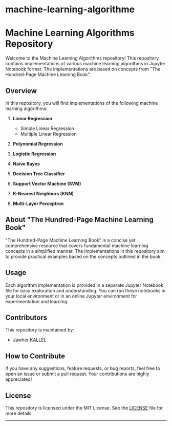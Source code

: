 # machine-learning-algorithme

# Machine Learning Algorithms Repository

Welcome to the Machine Learning Algorithms repository! This repository contains implementations of various machine learning algorithms in Jupyter Notebook format. The implementations are based on concepts from "The Hundred-Page Machine Learning Book".

## Overview

In this repository, you will find implementations of the following machine learning algorithms:

1. **Linear Regression**
   - Simple Linear Regression
   - Multiple Linear Regression

2. **Polynomial Regression**

3. **Logistic Regression**

4. **Naive Bayes**

5. **Decision Tree Classifier**

6. **Support Vector Machine (SVM)**

7. **K-Nearest Neighbors (KNN)**

8. **Multi-Layer Perceptron**

## About "The Hundred-Page Machine Learning Book"

"The Hundred-Page Machine Learning Book" is a concise yet comprehensive resource that covers fundamental machine learning concepts in a simplified manner. The implementations in this repository aim to provide practical examples based on the concepts outlined in the book.

## Usage

Each algorithm implementation is provided in a separate Jupyter Notebook file for easy exploration and understanding. You can run these notebooks in your local environment or in an online Jupyter environment for experimentation and learning.

## Contributors

This repository is maintained by:

- [Jawher KALLEL](https://github.com/JawherKl)

## How to Contribute

If you have any suggestions, feature requests, or bug reports, feel free to open an issue or submit a pull request. Your contributions are highly appreciated!

## License

This repository is licensed under the MIT License. See the [LICENSE](./LICENSE) file for more details.

---

<!--https://machine-learning-with-python.readthedocs.io/en/latest/
https://github.com/tirthajyoti/Machine-Learning-with-Python/tree/master
https://github.com/dair-ai/ML-Notebooks
https://github.com/maykulkarni/Machine-Learning-Notebooks

The Hundred-Page Machine Learning Book
-->
